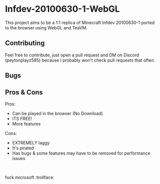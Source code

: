 # Infdev-20100630-1-WebGL
This project aims to be a 1:1 replica of Minecraft Infdev 20100630-1 ported to the browser using WebGL and TeaVM.

## Contributing
Feel free to contribute, just open a pull request and DM on Discord (peytonplayz585) because I probably won't check pull requests that often.

## Bugs

## Pros & Cons

Pros:
- Can be played in the browser (No Download)
- ITS FREE!
- More features

Cons:
- EXTREMELY laggy
- It's pirated
- Has bugs & some features may have to be removed for performance issues

<br>

fuck microsoft :trollface:
<br>
